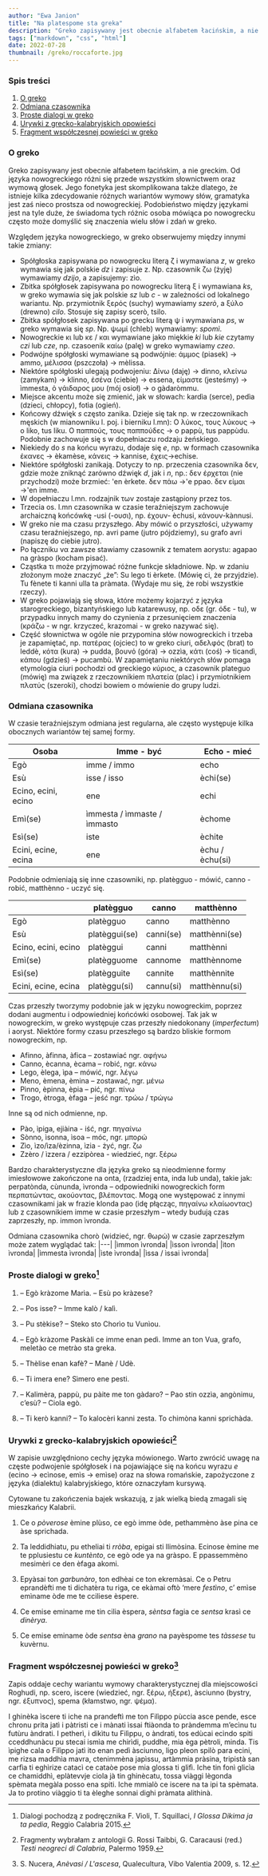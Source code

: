 ```yaml
---
author: "Ewa Janion"
title: "Na platespome sta greka"
description: "Greko zapisywany jest obecnie alfabetem łacińskim, a nie greckim."
tags: ["markdown", "css", "html"]
date: 2022-07-28
thumbnail: /greko/roccaforte.jpg
---
```


### Spis treści
1. [O greko](#o-greko) <!-- tytuł, małymi literami, z myślnikiem zamiast spacji, polskie znaki ok -->
2. [Odmiana czasownika](#odmiana-czasownika)
3. [Proste dialogi w greko](#proste-dialogi-w-greko)
4. [Urywki z grecko-kalabryjskich opowieści](#urywki-z-grecko-kalabryjskich-opowieści)
5. [Fragment współczesnej powieści w greko](#fragment-współczesnej-powieści-w-greko)

### O greko
Greko zapisywany jest obecnie alfabetem łacińskim, a nie greckim. Od języka nowogreckiego różni się przede wszystkim słownictwem oraz wymową głosek. Jego fonetyka jest skomplikowana także dlatego, że istnieje kilka zdecydowanie różnych wariantów wymowy słów, gramatyka jest zaś nieco prostsza od nowogreckiej. Podobieństwo między językami jest na tyle duże, że świadoma tych różnic osoba mówiąca po nowogrecku często może domyślić się znaczenia wielu słów i zdań w greko.      

Względem języka nowogreckiego, w greko obserwujemy między innymi takie zmiany: 

- Spółgłoska zapisywana po nowogrecku literą ζ i wymawiana *z*, w greko wymawia się jak polskie *dz* i zapisuje z. Np. czasownik ζω (żyję) wymawiamy *dzijo*, a zapisujemy: zìο. 
- Zbitka spółgłosek zapisywana po nowogrecku literą ξ i wymawiana *ks*, w greko wymawia się jak polskie *sz* lub *c* - w zależności od lokalnego wariantu. Np. przymiotnik ξερός (suchy) wymawiamy *szerò*, a ξύλο (drewno) *cilo*. Stosuje się zapisy scerò, tsilo. 
- Zbitka spółgłosek zapisywana po grecku literą ψ i wymawiana *ps*, w greko wymawia się *sp*. Np.  ψωμί (chleb) wymawiamy: *spomì*.
- Nowogreckie κι lub κε / και wymawiane jako miękkie *ki* lub *kie* czytamy *czi* lub *cze*, np. czasoenik καίω (palę) w greko wymawiamy *czeo*.
- Podwójne spółgłoski wymawiane są podwójnie: άμμος (piasek) → ammo, μέλισσα (pszczoła) → mèlissa.
- Niektóre spółgłoski ulegają podwojeniu: Δίνω (daję) → dinno, κλείνω (zamykam) → klinno, ἐσένα (ciebie) → essena, είμαστε (jesteśmy) → ìmmesta, ὁ γάιδαρος μου (mój osioł) → o gàdaròmmu.
- Miejsce akcentu może się zmienić, jak w słowach: kardìa (serce), pedìa (dzieci, chłopcy), fotìa (ogień). 
- Końcowy dźwięk *s* często zanika. Dzieje się tak np. w rzeczownikach męskich (w mianowniku l. poj. i bierniku l.mn): Ο λύκος, τους λύκους → o liko, tus liku. Ο παππούς, τους παππούδες → o pappù, tus pappùdu. Podobnie zachowuje się s w dopełniaczu rodzaju żeńskiego. 
- Niekiedy do *s* na końcu wyrazu, dodaje się *e*, np. w formach czasownika έκανες → èkamèse, κάνεις → kannise, έχεις→echise.
- Niektóre spółgłoski zanikają. Dotyczy to np. przeczenia czasownika δεν, gdzie może zniknąć zarówno dźwięk *d*, jak i *n*, np.: δεν έρχεται (nie przychodzi) może brzmieć: 'en èrkete. δεν πάω →'e ppao. δεν είμαι →'en imme.
- W dopełniaczu l.mn. rodzajnik των zostaje zastąpiony przez tos.
- Trzecia os. l.mn czasownika w czasie teraźniejszym zachowuje archaiczną końcówkę  -usi (-ουσι), np. έχουν- èchusi, κάνουν-kànnusi.  
- W greko nie ma czasu przyszłego. Aby mówić o przyszłości, używamy czasu teraźniejszego, np. avri pame (jutro pójdziemy), su grafo avri (napiszę do ciebie jutro). 
- Po łączniku να zawsze stawiamy czasownik z tematem aorystu: agapao na gràspo (kocham pisać).
- Cząstka τι może przyjmować różne funkcje składniowe. Np. w zdaniu złożonym może znaczyć „że”: Su lego ti èrkete. (Mówię ci, że przyjdzie). Tu fènete ti kanni ulla ta pràmata. (Wydaje mu się, że robi wszystkie rzeczy).
- W greko pojawiają się słowa, które możemy kojarzyć z języka starogreckiego, bizantyńskiego lub katarewusy, np. οδε (gr. όδε - tu), w przypadku innych mamy do czynienia z przesunięciem znaczenia (κράζω - w ngr. krzyczeć, krazomai - w greko nazywać się).   
- Część słownictwa w ogóle nie przypomina słów nowogreckich i trzeba je zapamiętać, np. πατέρας (ojciec) to w greko ciuri, αδελφός (brat) to leddè, κότα (kura) → pudda, βουνό (góra) → ozzìa, κάτι (coś) → ticandì, κάπου (gdzieś) → pucambù. W zapamiętaniu niektórych słów pomaga etymologia ciuri pochodzi od greckiego κύριος, a czasownik plateguo (mówię) ma związek z rzeczownikiem πλατεία (plac) i przymiotnikiem πλατύς (szeroki), chodzi bowiem o mówienie do grupy ludzi.  


### Odmiana czasownika 
W czasie teraźniejszym odmiana jest regularna, ale często występuje kilka obocznych wariantów tej samej formy. 

| Osoba | Imme - być | Echo - mieć |
| ----------- | ----------- |----------- |
| Egò | imme / immo | echo
| Esù | isse / isso | èchi(se)
| Ecino, ecini, ecino | ene | echi
|Emì(se) | ìmmesta / ìmmaste / ìmmasto | èchome
|Esì(se) | iste | èchite
|Ecini, ecine, ecina | ene | èchu / èchu(si)

Podobnie odmieniają się inne czasowniki, np. platègguo - mówić, canno - robić, matthènno - uczyć się. 

|   |platègguo | canno | matthènno
| ----------- | ----------- |----------- |----------- |
|Egò | platègguo | canno | matthènno
|Esù | platèggui(se) | canni(se) | matthènni(se)
|Ecino, ecini, ecino | platèggui | canni | matthènni
|Emì(se) | platègguome | cannome | matthènnome
|Esì(se) | platègguite | cannite | matthènnite
|Ecini, ecine, ecina | platèggu(si)| cannu(si) |matthènnu(si)

Czas przeszły tworzymy podobnie jak w języku nowogreckim, poprzez dodani augmentu i odpowiedniej końcówki osobowej. Tak jak w nowogreckim, w greko występuje czas przeszły niedokonany (*imperfectum*) i aoryst. Niektóre formy czasu przeszłego są bardzo bliskie formom nowogreckim, np. 

- Afinno, àfinna, àfica – zostawiać ngr. αφήνω 
- Canno, ècanna, ècama – robić, ngr. κάνω
- Lego, èlega, ìpa – mówić, ngr. λέγω
- Meno, èmena, èmina – zostawać, ngr. μένω
- Pìnno, èpinna, èpia – pić, ngr. πίνω
- Trogo, ètroga, èfaga – jeść ngr. τρώω / τρώγω


Inne są od nich odmienne, np. 
- Pào, ìpiga, ejiàina - iść, ngr. πηγαίνω
- Sònno, ìsonna, ìsoa – móc, ngr. μπορώ 
- Zìo, ìzo/ìza/èzinna, ìzia - żyć, ngr. ζω 
- Zzèro / ìzzera / ezzipòrea - wiedzieć, ngr. ξέρω


Bardzo charakterystyczne dla języka greko są nieodmienne formy imiesłowowe zakończone na onta, (rzadziej enta, inda lub unda), takie jak: perpatònda, cùnunda, ìvronda – odpowiedniki nowogreckich form περπατώντας, ακούοντας, βλέποντας. Mogą one występować z innymi czasownikami jak w frazie klonda pao (idę płącząc, πηγαίνω κλαίωοντας) lub z czasownikiem imme w czasie przeszłym – wtedy budują czas zaprzeszły, np. immon ìvronda. 

Odmiana czasownika chorò (widzieć, ngr. θωρώ) w czasie zaprzeszłym może zatem wyglądać tak: 
|---|
|ìmmon ìvronda|
|ìsson ìvronda|
|ìton ìvronda|
|ìmmesta ìvronda|
|ìste ìvronda|
|ìssa / ìssai ìvronda|


### Proste dialogi w greko[^1]

1. – Egò kràzome Marìa. – Esù po kràzese? 

2. – Pos isse? – Imme kalò / kalì.  

3. – Pu stèkise? – Steko sto Chorìo tu Vunìou.

4. – Egò kràzome Paskàli ce imme enan pedì. Imme an ton Vua, grafo, meletào ce metrào sta greka. 

5. – Thèlise enan kafè? – Manè / Udè.

6. – Ti imera ene? Sìmero ene pesti.

7. – Kalimèra, pappù, pu pàite me ton gàdaro? – Pao stin ozzìa, angònimu, c’esù? – Ciola egò.

8. – Ti kerò kanni? – To kalocèri kanni zesta. To chimòna kanni sprichàda.

### Urywki z grecko-kalabryjskich opowieści[^2] 

W zapisie uwzględniono cechy języka mówionego. Warto zwrócić uwagę na częste podwojenie spółgłosek i na pojawiające się na końcu wyrazu *e* (ecino → ecìnose, emìs → emìse) oraz na słowa romańskie, zapożyczone z języka (dialektu) kalabryjskiego, które oznaczyłam kursywą. 

Cytowane tu zakończenia bajek wskazują, z jak wielką biedą zmagali się mieszkańcy Kalabrii. 

1. Ce o *pòverose* èmine plùso, ce egò imme òde, pethammèno àse pina ce àse sprichada.

2. Ta leddidhiatu, pu etheliai ti *rròba*, epigai sti llimòsina. Ecinose èmine me te pplusiestu ce *kuntènto*, ce egò ode ya na gràspo. E ppassemmèno mesimèri ce den èfaga akomi. 

3. Epyàsai ton *garbunàro*, ton edhèai ce ton ekremàsai. Ce o Petru eprandèfti me ti dichatèra tu riga, ce ekàmai oftò ‘mere *festìno*, c’ emìse emìname òde me te cciliese èspere.   

4. Ce emise eminame me tin cilia èspera, *sèntsa* fagia ce *sentsa* krasì ce *dinèrya*. 

5. Ce emise eminame òde *sentsa* èna *grano* na payèspome tes *tàssese* tu kuvèrnu. 

### Fragment współczesnej powieści w greko[^3]

Zapis oddaje cechy wariantu wymowy charakterystycznej dla miejscowości Roghudi, np. scero, iscere (wiedzieć, ngr. ξέρω, ήξερε), àsciunno (bystry, ngr. έξυπνος), spema (kłamstwo, ngr. ψέμα).

I ghinèka ìscere ti iche na prandeftì me ton Filìppo pùccia asce pende, esce chronu prita jatì i pàtristi ce i mànati ìssai ftiàonda to pràndemma m’ecìnu tu futùru àndrati. I petherì, i dikìtu tu Filìppu, o àndrati, tos edùcai ecìndo spiti cceddhunàcu pu stecai ismìa me chirìdi, puddhe, mia èga pètroli, minda. Tis ìpighe cala o Filìppo jatì ito enan pedì àsciunno, ligo pleon spilò para ecini, me rizsa maddhìa mavra, ctenimmèna japìssu, artàmmia pràsina, tripistà san carfìa ti eghìrize catacì ce cataòe pose mia glossa ti glifì. Iche tin fonì glicìa ce chamiddhì, eplàtevvje ciola jà tin ghinècatu, tossa viàggi lègonda spèmata megàla posso ena spiti. Iche mmialò ce iscere na ta ipi ta spèmata. Ja to protino viàggio ti ta èleghe sonnai dighi pràmata alithinà.

[^1]: Dialogi pochodzą z podręcznika F. Violi, T. Squillaci, *I Glossa Dikima ja ta pedia*, Reggio Calabria 2015. 
[^2]: Fragmenty wybrałam z antologii G. Rossi Taibbi, G. Caracausi (red.) *Testi neogreci di Calabria*, Palermo 1959.
[^3]: S. Nucera, *Anèvasi / L'ascesa*, Qualecultura, Vibo Valentia 2009, s. 12. 
